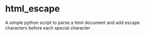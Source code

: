# html_escape
A simple python script to parse a html document and add escape characters before each special character
